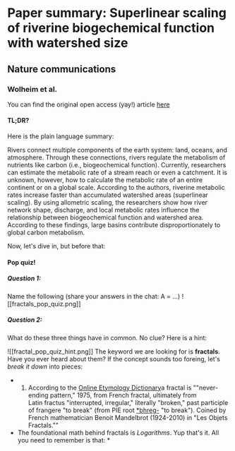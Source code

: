 # Paper summary: Superlinear scaling of riverine biogechemical function with watershed size
## Nature communications
### Wolheim et al.
You can find the original open access (yay!) article [here](https://www.nature.com/articles/s41467-022-28630-z)

#### TL;DR?
Here is the plain language summary:

Rivers connect multiple components of the earth system: land, oceans, and atmosphere. Through these connections, rivers regulate the metabolism of nutrients like carbon (i.e., biogeochemical function). Currently, researchers can estimate the metabolic rate of a stream reach or even a catchment. It is unknown, however, how to calculate the metabolic rate of an entire continent or on a global scale. According to the authors, riverine metabolic rates increase faster than accumulated watershed areas (superlinear scaling). By using allometric scaling, the researchers show how river network shape, discharge, and local metabolic rates influence the relationship between biogeochemical function and watershed area. According to these findings, large basins contribute disproportionately to global carbon metabolism. 

Now, let's dive in, but before that:

#### Pop quiz!
##### Question 1:
Name the following (share your answers in the chat: A = ...)
![[fractals_pop_quiz.png]]

##### Question 2:
What do these three things have in common. No clue? Here is a hint:

![[fractal_pop_quiz_hint.png]]
The keyword we are looking for is **fractals**. Have you ever heard about them? If  the concept sounds too foreing, let's *break it down* into pieces:

* 1. According to the [Online Etymology Dictionary](https://www.etymonline.com/word/fractal)a fractal is ""never-ending pattern," 1975, from French fractal, ultimately from Latin fractus "interrupted, irregular," literally "broken," past participle of frangere "to break" (from PIE root [*bhreg-](https://www.etymonline.com/word/*bhreg-?ref=etymonline_crossreference "Etymology, meaning and definition of *bhreg-") "to break"). Coined by French mathematician Benoit Mandelbrot (1924-2010) in "Les Objets Fractals.""
* The foundational math behind fractals is *Logarithms*. Yup that's it. All you need to remember is that:
		* 